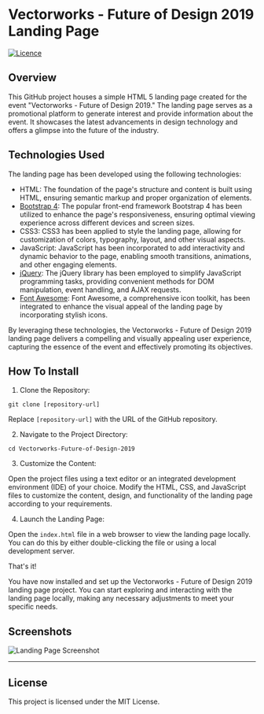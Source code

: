 # Vectorworks - Future of Design 2019 Landing Page

[![Licence](https://img.shields.io/github/license/Ileriayo/markdown-badges?style=for-the-badge)](./LICENSE)

## Overview

This GitHub project houses a simple HTML 5 landing page created for the event "Vectorworks - Future of Design 2019." The landing page serves as a promotional platform to generate interest and provide information about the event. It showcases the latest advancements in design technology and offers a glimpse into the future of the industry.

## Technologies Used

The landing page has been developed using the following technologies:

- HTML: The foundation of the page's structure and content is built using HTML, ensuring semantic markup and proper organization of elements.
- [Bootstrap 4](https://getbootstrap.com/): The popular front-end framework Bootstrap 4 has been utilized to enhance the page's responsiveness, ensuring optimal viewing experience across different devices and screen sizes.
- CSS3: CSS3 has been applied to style the landing page, allowing for customization of colors, typography, layout, and other visual aspects.
- JavaScript: JavaScript has been incorporated to add interactivity and dynamic behavior to the page, enabling smooth transitions, animations, and other engaging elements.
- [jQuery](https://jquery.com/): The jQuery library has been employed to simplify JavaScript programming tasks, providing convenient methods for DOM manipulation, event handling, and AJAX requests.
- [Font Awesome](https://fontawesome.com/): Font Awesome, a comprehensive icon toolkit, has been integrated to enhance the visual appeal of the landing page by incorporating stylish icons.

By leveraging these technologies, the Vectorworks - Future of Design 2019 landing page delivers a compelling and visually appealing user experience, capturing the essence of the event and effectively promoting its objectives.

## How To Install

1. Clone the Repository:
```
git clone [repository-url]
```
Replace `[repository-url]` with the URL of the GitHub repository.

2. Navigate to the Project Directory:
```
cd Vectorworks-Future-of-Design-2019
```

3. Customize the Content:

Open the project files using a text editor or an integrated development environment (IDE) of your choice. Modify the HTML, CSS, and JavaScript files to customize the content, design, and functionality of the landing page according to your requirements.

4. Launch the Landing Page:

Open the `index.html` file in a web browser to view the landing page locally. You can do this by either double-clicking the file or using a local development server.

That's it! 

You have now installed and set up the Vectorworks - Future of Design 2019 landing page project. You can start exploring and interacting with the landing page locally, making any necessary adjustments to meet your specific needs.

## Screenshots

![Landing Page Screenshot](screenshots/screenshot.png)

---

## License

This project is licensed under the MIT License.

